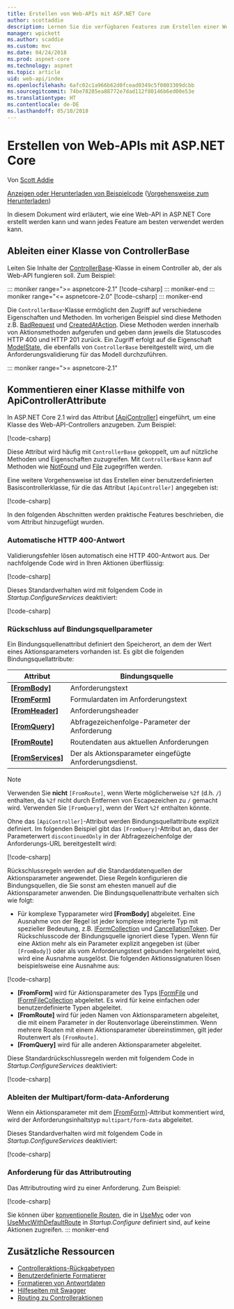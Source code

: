 ```yaml
---
title: Erstellen von Web-APIs mit ASP.NET Core
author: scottaddie
description: Lernen Sie die verfügbaren Features zum Erstellen einer Web-API in ASP.NET Core kennen, und erhalten Sie Informationen zur Verwendung dieser Features.
manager: wpickett
ms.author: scaddie
ms.custom: mvc
ms.date: 04/24/2018
ms.prod: aspnet-core
ms.technology: aspnet
ms.topic: article
uid: web-api/index
ms.openlocfilehash: 6afc02c1a966b62d0fcead0349c5f0803309dcbb
ms.sourcegitcommit: 74be78285ea88772e7dad112f80146b6ed00e53e
ms.translationtype: HT
ms.contentlocale: de-DE
ms.lasthandoff: 05/10/2018
---
```

# <a name="build-web-apis-with-aspnet-core"></a>Erstellen von Web-APIs mit ASP.NET Core

Von [Scott Addie](https://github.com/scottaddie)

[Anzeigen oder Herunterladen von Beispielcode](https://github.com/aspnet/Docs/tree/master/aspnetcore/web-api/define-controller/samples) ([Vorgehensweise zum Herunterladen](xref:tutorials/index#how-to-download-a-sample))

In diesem Dokument wird erläutert, wie eine Web-API in ASP.NET Core erstellt werden kann und wann jedes Feature am besten verwendet werden kann.

## <a name="derive-class-from-controllerbase"></a>Ableiten einer Klasse von ControllerBase

Leiten Sie Inhalte der [ControllerBase](/dotnet/api/microsoft.aspnetcore.mvc.controllerbase)-Klasse in einem Controller ab, der als Web-API fungieren soll. Zum Beispiel:

::: moniker range=">= aspnetcore-2.1"
[!code-csharp[](../web-api/define-controller/samples/WebApiSample.Api/Controllers/PetsController.cs?name=snippet_PetsController&highlight=3)]
::: moniker-end
::: moniker range="<= aspnetcore-2.0"
[!code-csharp[](../web-api/define-controller/samples/WebApiSample.Api.Pre21/Controllers/PetsController.cs?name=snippet_PetsController&highlight=3)]
::: moniker-end

Die `ControllerBase`-Klasse ermöglicht den Zugriff auf verschiedene Eigenschaften und Methoden. Im vorherigen Beispiel sind diese Methoden z.B. [BadRequest](/dotnet/api/microsoft.aspnetcore.mvc.controllerbase.badrequest) und [CreatedAtAction](/dotnet/api/microsoft.aspnetcore.mvc.controllerbase.createdataction). Diese Methoden werden innerhalb von Aktionsmethoden aufgerufen und geben dann jeweils die Statuscodes HTTP 400 und HTTP 201 zurück. Ein Zugriff erfolgt auf die Eigenschaft [ModelState](/dotnet/api/microsoft.aspnetcore.mvc.controllerbase.modelstate), die ebenfalls von `ControllerBase` bereitgestellt wird, um die Anforderungsvalidierung für das Modell durchzuführen.

::: moniker range=">= aspnetcore-2.1"
## <a name="annotate-class-with-apicontrollerattribute"></a>Kommentieren einer Klasse mithilfe von ApiControllerAttribute

In ASP.NET Core 2.1 wird das Attribut [[ApiController]](/dotnet/api/microsoft.aspnetcore.mvc.apicontrollerattribute) eingeführt, um eine Klasse des Web-API-Controllers anzugeben. Zum Beispiel:

[!code-csharp[](../web-api/define-controller/samples/WebApiSample.Api/Controllers/ProductsController.cs?name=snippet_ControllerSignature&highlight=2)]

Diese Attribut wird häufig mit `ControllerBase` gekoppelt, um auf nützliche Methoden und Eigenschaften zuzugreifen. Mit `ControllerBase` kann auf Methoden wie [NotFound](/dotnet/api/microsoft.aspnetcore.mvc.controllerbase.notfound) und [File](/dotnet/api/microsoft.aspnetcore.mvc.controllerbase.file) zugegriffen werden.

Eine weitere Vorgehensweise ist das Erstellen einer benutzerdefinierten Basiscontrollerklasse, für die das Attribut `[ApiController]` angegeben ist:

[!code-csharp[](../web-api/define-controller/samples/WebApiSample.Api/Controllers/MyBaseController.cs?name=snippet_ControllerSignature)]

In den folgenden Abschnitten werden praktische Features beschrieben, die vom Attribut hinzugefügt wurden.

### <a name="automatic-http-400-responses"></a>Automatische HTTP 400-Antwort

Validierungsfehler lösen automatisch eine HTTP 400-Antwort aus. Der nachfolgende Code wird in Ihren Aktionen überflüssig:

[!code-csharp[](../web-api/define-controller/samples/WebApiSample.Api.Pre21/Controllers/PetsController.cs?range=46-49)]

Dieses Standardverhalten wird mit folgendem Code in *Startup.ConfigureServices* deaktiviert:

[!code-csharp[](../web-api/define-controller/samples/WebApiSample.Api/Startup.cs?name=snippet_ConfigureApiBehaviorOptions&highlight=5)]

### <a name="binding-source-parameter-inference"></a>Rückschluss auf Bindungsquellparameter

Ein Bindungsquellenattribut definiert den Speicherort, an dem der Wert eines Aktionsparameters vorhanden ist. Es gibt die folgenden Bindungsquellattribute:

|Attribut|Bindungsquelle |
|---------|---------|
|**[[FromBody]](/dotnet/api/microsoft.aspnetcore.mvc.frombodyattribute)**     | Anforderungstext |
|**[[FromForm]](/dotnet/api/microsoft.aspnetcore.mvc.fromformattribute)**     | Formulardaten im Anforderungstext |
|**[[FromHeader]](/dotnet/api/microsoft.aspnetcore.mvc.fromheaderattribute)** | Anforderungsheader |
|**[[FromQuery]](/dotnet/api/microsoft.aspnetcore.mvc.fromqueryattribute)**   | Abfragezeichenfolge-Parameter der Anforderung |
|**[[FromRoute]](/dotnet/api/microsoft.aspnetcore.mvc.fromrouteattribute)**   | Routendaten aus aktuellen Anforderungen |
|**[[FromServices]](xref:mvc/controllers/dependency-injection#action-injection-with-fromservices)** | Der als Aktionsparameter eingefügte Anforderungsdienst. |

> [!NOTE]
> Verwenden Sie **nicht** `[FromRoute]`, wenn Werte möglicherweise `%2f` (d.h. `/`) enthalten, da `%2f` nicht durch Entfernen von Escapezeichen zu `/` gemacht wird. Verwenden Sie `[FromQuery]`, wenn der Wert `%2f` enthalten könnte.

Ohne das `[ApiController]`-Attribut werden Bindungsquellattribute explizit definiert. Im folgenden Beispiel gibt das `[FromQuery]`-Attribut an, dass der Parameterwert `discontinuedOnly` in der Abfragezeichenfolge der Anforderungs-URL bereitgestellt wird:

[!code-csharp[](../web-api/define-controller/samples/WebApiSample.Api/Controllers/ProductsController.cs?name=snippet_BindingSourceAttributes&highlight=2)]

Rückschlussregeln werden auf die Standarddatenquellen der Aktionsparameter angewendet. Diese Regeln konfigurieren die Bindungsquellen, die Sie sonst am ehesten manuell auf die Aktionsparameter anwenden. Die Bindungsquellenattribute verhalten sich wie folgt:

* Für komplexe Typparameter wird **[FromBody]** abgeleitet. Eine Ausnahme von der Regel ist jeder komplexe integrierte Typ mit spezieller Bedeutung, z.B. [IFormCollection](/dotnet/api/microsoft.aspnetcore.http.iformcollection) und [CancellationToken](/dotnet/api/system.threading.cancellationtoken). Der Rückschlusscode der Bindungsquelle ignoriert diese Typen. Wenn für eine Aktion mehr als ein Parameter explizit angegeben ist (über `[FromBody]`) oder als vom Anforderungstext gebunden hergeleitet wird, wird eine Ausnahme ausgelöst. Die folgenden Aktionssignaturen lösen beispielsweise eine Ausnahme aus:

[!code-csharp[](../web-api/define-controller/samples/WebApiSample.Api/Controllers/TestController.cs?name=snippet_ActionsCausingExceptions)]

* **[FromForm]** wird für Aktionsparameter des Typs [IFormFile](/dotnet/api/microsoft.aspnetcore.http.iformfile) und [IFormFileCollection](/dotnet/api/microsoft.aspnetcore.http.iformfilecollection) abgeleitet. Es wird für keine einfachen oder benutzerdefinierte Typen abgeleitet.
* **[FromRoute]** wird für jeden Namen von Aktionsparametern abgeleitet, die mit einem Parameter in der Routenvorlage übereinstimmen. Wenn mehrere Routen mit einem Aktionsparameter übereinstimmen, gilt jeder Routenwert als `[FromRoute]`.
* **[FromQuery]** wird für alle anderen Aktionsparameter abgeleitet.

Diese Standardrückschlussregeln werden mit folgendem Code in *Startup.ConfigureServices* deaktiviert:

[!code-csharp[](../web-api/define-controller/samples/WebApiSample.Api/Startup.cs?name=snippet_ConfigureApiBehaviorOptions&highlight=4)]

### <a name="multipartform-data-request-inference"></a>Ableiten der Multipart/form-data-Anforderung

Wenn ein Aktionsparameter mit dem [[FromForm]](/dotnet/api/microsoft.aspnetcore.mvc.fromformattribute)-Attribut kommentiert wird, wird der Anforderungsinhaltstyp `multipart/form-data` abgeleitet.

Dieses Standardverhalten wird mit folgendem Code in *Startup.ConfigureServices* deaktiviert:

[!code-csharp[](../web-api/define-controller/samples/WebApiSample.Api/Startup.cs?name=snippet_ConfigureApiBehaviorOptions&highlight=3)]

### <a name="attribute-routing-requirement"></a>Anforderung für das Attributrouting

Das Attributrouting wird zu einer Anforderung. Zum Beispiel:

[!code-csharp[](../web-api/define-controller/samples/WebApiSample.Api/Controllers/ProductsController.cs?name=snippet_ControllerSignature&highlight=1)]

Sie können über [konventionelle Routen](xref:mvc/controllers/routing#conventional-routing), die in [UseMvc](/dotnet/api/microsoft.aspnetcore.builder.mvcapplicationbuilderextensions.usemvc#Microsoft_AspNetCore_Builder_MvcApplicationBuilderExtensions_UseMvc_Microsoft_AspNetCore_Builder_IApplicationBuilder_System_Action_Microsoft_AspNetCore_Routing_IRouteBuilder__) oder von [UseMvcWithDefaultRoute](/dotnet/api/microsoft.aspnetcore.builder.mvcapplicationbuilderextensions.usemvcwithdefaultroute#Microsoft_AspNetCore_Builder_MvcApplicationBuilderExtensions_UseMvcWithDefaultRoute_Microsoft_AspNetCore_Builder_IApplicationBuilder_) in *Startup.Configure* definiert sind, auf keine Aktionen zugreifen.
::: moniker-end

## <a name="additional-resources"></a>Zusätzliche Ressourcen

* [Controlleraktions-Rückgabetypen](xref:web-api/action-return-types)
* [Benutzerdefinierte Formatierer](xref:web-api/advanced/custom-formatters)
* [Formatieren von Antwortdaten](xref:web-api/advanced/formatting)
* [Hilfeseiten mit Swagger](xref:tutorials/web-api-help-pages-using-swagger)
* [Routing zu Controlleraktionen](xref:mvc/controllers/routing)
